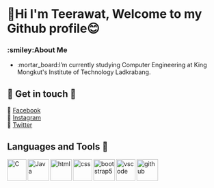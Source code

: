 # 👋Hi I'm Teerawat, Welcome to my Github profile:blush:
<h3>:smiley:About Me</h3>
<ul>
  <li> :mortar_board:I’m currently studying Computer Engineering at King Mongkut's Institute of Technology Ladkrabang. </li>
</ul>

## :love_letter: Get in touch :love_letter:
:bookmark: [Facebook](https://www.facebook.com/profile.php?id=100003479055098)<br>
:bookmark: [Instagram](https://www.instagram.com/tee.trw_/)<br>
:bookmark: [Twitter](https://twitter.com/djsjabjdkak)<br>

## Languages and Tools :wrench:
<img align="left" height="50" width="45" alt="C" src="https://www.clipartmax.com/png/full/240-2409409_c-programming-icon-c-programming-language-icon.png" />
<img align="left" height="50" width="50" alt="Java" src="https://cdn.iconscout.com/icon/free/png-256/java-60-1174953.png" />
<img align="left" height="50" width="50" alt="html" src="https://image.flaticon.com/icons/png/512/732/732212.png" />
<img align="left" height="50" width="45" alt="css" src="https://www.seekpng.com/png/full/141-1415372_css3-icon-png.png" />

<!-- Framework -->
<img align="left" height="50" width="50" alt="bootstrap5" src="https://cdn.worldvectorlogo.com/logos/bootstrap-5-1.svg" />

<!--tools-->
<img align="left" height="50" width="45" alt="vscode" src="https://upload.wikimedia.org/wikipedia/commons/thumb/2/2d/Visual_Studio_Code_1.18_icon.svg/2056px-Visual_Studio_Code_1.18_icon.svg.png" />
<img align="left" height="50" width="50" alt="github" src="https://cdn-icons-png.flaticon.com/512/25/25231.png" />

<!--
**Teerawat36167/Teerawat36167** is a ✨ _special_ ✨ repository because its `README.md` (this file) appears on your GitHub profile.

Here are some ideas to get you started:

- 🔭 I’m currently working on ...
- 🌱 I’m currently learning ...
- 👯 I’m looking to collaborate on ...
- 🤔 I’m looking for help with ...
- 💬 Ask me about ...
- 📫 How to reach me: ...
- 😄 Pronouns: ...
- ⚡ Fun fact: ...
-->
